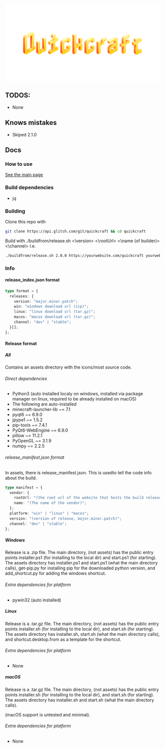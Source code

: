 <img src="buildfrom/sources/assets-all/logo_full.png">

## TODOS:
- None

## Knows mistakes
- Skiped 2.1.0

## Docs

### How to use

[See the main page](.)

### Build dependencies
- jq

### Building

Clone this repo with

```sh
git clone https://api.glitch.com/git/quickcraft && cd quickcraft
```

Build with
./buildfrom/release.sh <\version> <\rootUrl> <\name (of builder)> <\channel>
I.e.

```sh
./buildfrom/release.sh 2.0.0 https://yourwebsite.com/quickcraft yourwebsite release
```

### Info

#### release_index.json format

```typescript
type format = {
  releases: {
    version: "major.minor.patch";
    win: "windows download url (zip)";
    linux: "linux download url (tar.gz)";
    macos: "macos download url (tar.gz)";
    channel: "dev" | "stable";
  }[];
};
```

#### Release format

##### All

Contains an assets directory with the icons/most source code.

###### Direct dependencies

- Python3 (auto installed localy on windows, installed via package manager on linux, required to be already installed on macOS)
- The following are auto-installed
- minecraft-launcher-lib ~= 7.1
- pyqt6 ~= 6.9.0 
- jpype1 ~= 1.5.2
- pip-tools ~= 7.4.1 
- PyQt6-WebEngine ~= 6.9.0
- pillow ~= 11.2.1
- PyOpenGL ~= 3.1.9
- numpy ~= 2.2.5

###### release_manifest.json format

In assets, there is release_manifest.json. This is usedto tell the code info about the build.

```typescript
type manifest = {
  vendor: {
    rootUrl: "(the root url of the website that hosts the build releases, ie https://quickcraft.glitch.me)";
    name: "(The name of the vendor)";
  };
  platform: "win" | "linux" | "macos";
  version: "(version of release, major.minor.patch)";
  channel: "dev" | "stable";
};
```

##### Windows

Release is a .zip file. The main directory, (not assets) has the public entry points installer.ps1 (for installing to the local dir) and start.ps1 (for starting). The assets directory has installer.ps1 and start.ps1 (what the main directory calls), get-pip.py for installing pip for the downloaded python version, and add_shortcut.py for adding the windows shortcut.

###### Extra dependencies for platform

- pywin32 (auto installed)

##### Linux

Release is a .tar.gz file. The main directory, (not assets) has the public entry points installer.sh (for installing to the local dir), and start.sh (for starting). The assets directory has installer.sh, start.sh (what the main directory calls), and shortcut.desktop.from as a template for the shortcut.

###### Extra dependencies for platform

- None

##### macOS

Release is a .tar.gz file. The main directory, (not assets) has the public entry points installer.sh (for installing to the local dir), and start.sh (for starting). The assets directory has installer.sh and start.sh (what the main directory calls).

(macOS support is untested and minimal).

###### Extra dependencies for platform

- None
